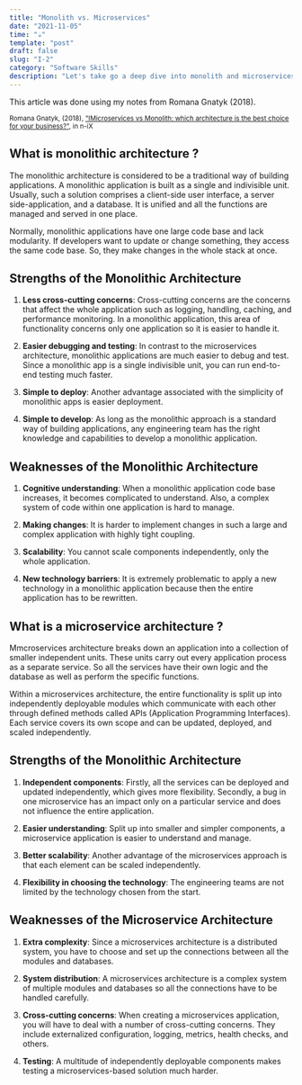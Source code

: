 ```yaml
---
title: "Monolith vs. Microservices"
date: "2021-11-05"
time: "☕️"
template: "post"
draft: false
slug: "I-2"
category: "Software Skills"
description: "Let's take go a deep dive into monolith and microservices architecture"
---
```


This article was done using my notes from Romana Gnatyk (2018).

<sub>Romana Gnatyk, (2018), ["IMicroservices vs Monolith: which architecture is the best choice for your business?"](https://www.n-ix.com/microservices-vs-monolith-which-architecture-best-choice-your-business/), in n-iX</sub>

## What is monolithic architecture ?

The monolithic architecture is considered to be a traditional way of building applications. A monolithic application is built as a single and indivisible unit. Usually, such a solution comprises a client-side user interface, a server side-application, and a database. It is unified and all the functions are managed and served in one place.

Normally, monolithic applications have one large code base and lack modularity. If developers want to update or change something, they access the same code base. So, they make changes in the whole stack at once.

## Strengths of the Monolithic Architecture

1. **Less cross-cutting concerns**: Cross-cutting concerns are the concerns that affect the whole application such as logging, handling, caching, and performance monitoring. In a monolithic application, this area of functionality concerns only one application so it is easier to handle it.

2. **Easier debugging and testing**: In contrast to the microservices architecture, monolithic applications are much easier to debug and test. Since a monolithic app is a single indivisible unit, you can run end-to-end testing much faster.

3. **Simple to deploy**: Another advantage associated with the simplicity of monolithic apps is easier deployment. 

4. **Simple to develop**: As long as the monolithic approach is a standard way of building applications, any engineering team has the right knowledge and capabilities to develop a monolithic application.

## Weaknesses of the Monolithic Architecture

1. **Cognitive understanding**: When a monolithic application code base increases, it becomes complicated to understand. Also, a complex system of code within one application is hard to manage.

2. **Making changes**: It is harder to implement changes in such a large and complex application with highly tight coupling.

3. **Scalability**: You cannot scale components independently, only the whole application.

4. **New technology barriers**: It is extremely problematic to apply a new technology in a monolithic application because then the entire application has to be rewritten.


## What is a microservice architecture ?

Mmcroservices architecture breaks down an application into a collection of smaller independent units. These units carry out every application process as a separate service. So all the services have their own logic and the database as well as perform the specific functions.

Within a microservices architecture, the entire functionality is split up into independently deployable modules which communicate with each other through defined methods called APIs (Application Programming Interfaces). Each service covers its own scope and can be updated, deployed, and scaled independently.

## Strengths of the Monolithic Architecture

1. **Independent components**: Firstly, all the services can be deployed and updated independently, which gives more flexibility. Secondly, a bug in one microservice has an impact only on a particular service and does not influence the entire application.

2. **Easier understanding**: Split up into smaller and simpler components, a microservice application is easier to understand and manage. 

3. **Better scalability**: Another advantage of the microservices approach is that each element can be scaled independently.

4. **Flexibility in choosing the technology**: The engineering teams are not limited by the technology chosen from the start. 

## Weaknesses of the Microservice Architecture

1. **Extra complexity**: Since a microservices architecture is a distributed system, you have to choose and set up the connections between all the modules and databases.  

2. **System distribution**: A microservices architecture is a complex system of multiple modules and databases so all the connections have to be handled carefully.

3. **Cross-cutting concerns**: When creating a microservices application, you will have to deal with a number of cross-cutting concerns. They include externalized configuration, logging, metrics, health checks, and others.

4. **Testing**: A multitude of independently deployable components makes testing a microservices-based solution much harder.
